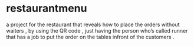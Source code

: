 # restaurantmenu
a project for the restaurant that reveals how to place the orders without waiters , by using the QR code , just having the person who’s called runner that has a job to put the order on the tables infront of the customers .
